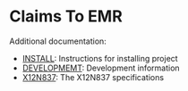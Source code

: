 # Claims To EMR

Additional documentation:

- [INSTALL](./documents/INSTALL.md): Instructions for installing project
- [DEVELOPMEMT](./documents/DEVELOPMENT.md): Development information
- [X12N837](./documents/X12N837.md): The X12N837 specifications
